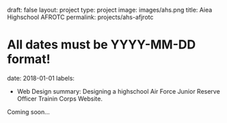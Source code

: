 draft:  false
layout: project
type: project
image: images/ahs.png
title: Aiea Highschool AFROTC
permalink: projects/ahs-afjrotc
# All dates must be YYYY-MM-DD format!
date: 2018-01-01
labels:
  - Web Design
summary: Designing a highschool Air Force Junior Reserve Officer Trainin Corps Website.

Coming soon...
